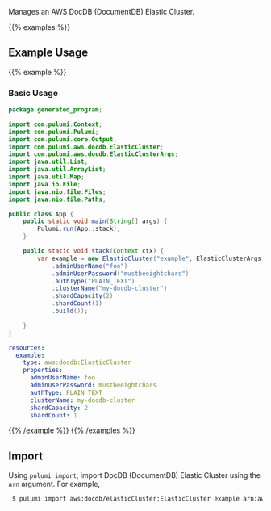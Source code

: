 Manages an AWS DocDB (DocumentDB) Elastic Cluster.

{{% examples %}}
## Example Usage
{{% example %}}
### Basic Usage

```java
package generated_program;

import com.pulumi.Context;
import com.pulumi.Pulumi;
import com.pulumi.core.Output;
import com.pulumi.aws.docdb.ElasticCluster;
import com.pulumi.aws.docdb.ElasticClusterArgs;
import java.util.List;
import java.util.ArrayList;
import java.util.Map;
import java.io.File;
import java.nio.file.Files;
import java.nio.file.Paths;

public class App {
    public static void main(String[] args) {
        Pulumi.run(App::stack);
    }

    public static void stack(Context ctx) {
        var example = new ElasticCluster("example", ElasticClusterArgs.builder()        
            .adminUserName("foo")
            .adminUserPassword("mustbeeightchars")
            .authType("PLAIN_TEXT")
            .clusterName("my-docdb-cluster")
            .shardCapacity(2)
            .shardCount(1)
            .build());

    }
}
```
```yaml
resources:
  example:
    type: aws:docdb:ElasticCluster
    properties:
      adminUserName: foo
      adminUserPassword: mustbeeightchars
      authType: PLAIN_TEXT
      clusterName: my-docdb-cluster
      shardCapacity: 2
      shardCount: 1
```
{{% /example %}}
{{% /examples %}}

## Import

Using `pulumi import`, import DocDB (DocumentDB) Elastic Cluster using the `arn` argument. For example,

```sh
 $ pulumi import aws:docdb/elasticCluster:ElasticCluster example arn:aws:docdb-elastic:us-east-1:000011112222:cluster/12345678-7abc-def0-1234-56789abcdef
```
 